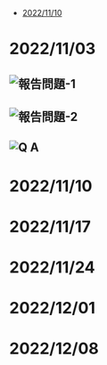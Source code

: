 * [2022/11/10](#2022/11/10)



# 2022/11/03  
## ![報告問題-1](https://user-images.githubusercontent.com/76472326/199699669-2606a32b-c16d-4028-8712-9d03e310730e.png)
## ![報告問題-2](https://user-images.githubusercontent.com/76472326/199699680-357f0790-2544-4688-98d4-8327252e6f78.png)
## ![Q A](https://user-images.githubusercontent.com/76472326/199699138-f6aa55cc-136f-4bcf-bef3-4a884134dd81.png)
# 2022/11/10 
# 2022/11/17 
# 2022/11/24 
# 2022/12/01 
# 2022/12/08 
